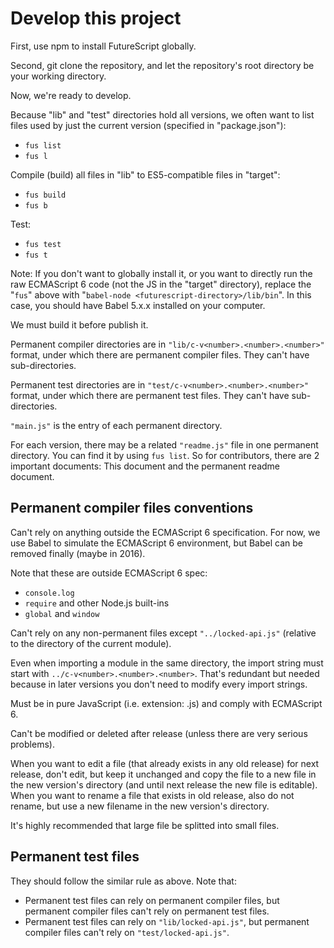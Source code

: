 Develop this project
====================

First, use npm to install FutureScript globally.

Second, git clone the repository, and let the repository's root directory be your working directory.

Now, we're ready to develop.

Because "lib" and "test" directories hold all versions, we often want to list files used by just the current version (specified in "package.json"):

- `fus list`
- `fus l`

Compile (build) all files in "lib" to ES5-compatible files in "target":

- `fus build`
- `fus b`

Test:

- `fus test`
- `fus t`

Note: If you don't want to globally install it, or you want to directly run the raw ECMAScript 6 code (not the JS in the "target" directory), replace the "`fus`" above with "`babel-node <futurescript-directory>/lib/bin`". In this case, you should have Babel 5.x.x installed on your computer.

We must build it before publish it.

Permanent compiler directories are in `"lib/c-v<number>.<number>.<number>"` format, under which there are permanent compiler files. They can't have sub-directories.

Permanent test directories are in `"test/c-v<number>.<number>.<number>"` format, under which there are permanent test files. They can't have sub-directories.

`"main.js"` is the entry of each permanent directory.

For each version, there may be a related `"readme.js"` file in one permanent directory. You can find it by using `fus list`. So for contributors, there are 2 important documents: This document and the permanent readme document.

Permanent compiler files conventions
------------------------------------

Can't rely on anything outside the ECMAScript 6 specification. For now, we use Babel to simulate the ECMAScript 6 environment, but Babel can be removed finally (maybe in 2016).

Note that these are outside ECMAScript 6 spec:

- `console.log`
- `require` and other Node.js built-ins
- `global` and `window`

Can't rely on any non-permanent files except `"../locked-api.js"` (relative to the directory of the current module).

Even when importing a module in the same directory, the import string must start with `../c-v<number>.<number>.<number>`. That's redundant but needed because in later versions you don't need to modify every import strings.

Must be in pure JavaScript (i.e. extension: .js) and comply with ECMAScript 6.

Can't be modified or deleted after release (unless there are very serious problems).

When you want to edit a file (that already exists in any old release) for next release, don't edit, but keep it unchanged and copy the file to a new file in the new version's directory (and until next release the new file is editable). When you want to rename a file that exists in old release, also do not rename, but use a new filename in the new version's directory.

It's highly recommended that large file be splitted into small files.

Permanent test files
--------------------

They should follow the similar rule as above. Note that:

- Permanent test files can rely on permanent compiler files, but permanent compiler files can't rely on permanent test files.
- Permanent test files can rely on `"lib/locked-api.js"`, but permanent compiler files can't rely on `"test/locked-api.js"`.
